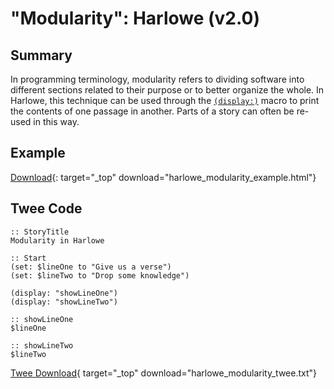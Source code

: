 # "Modularity": Harlowe (v2.0)

## Summary

In programming terminology, modularity refers to dividing software into different sections related to their purpose or to better organize the whole. In Harlowe, this technique can be used through the [`(display:)`](https://twine2.neocities.org/#macro_display) macro to print the contents of one passage in another. Parts of a story can often be re-used in this way.

## Example

[Download](harlowe_modularity_example.html){: target="_top" download="harlowe_modularity_example.html"}

## Twee Code

```twee
:: StoryTitle
Modularity in Harlowe

:: Start
(set: $lineOne to "Give us a verse")
(set: $lineTwo to "Drop some knowledge")

(display: "showLineOne")
(display: "showLineTwo")

:: showLineOne
$lineOne

:: showLineTwo
$lineTwo
```

[Twee Download](harlowe_modularity_twee.txt){ target="_top" download="harlowe_modularity_twee.txt"}
